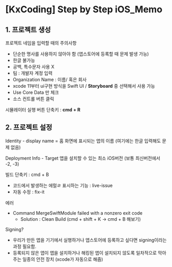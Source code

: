# [KxCoding] Step by Step iOS_Memo
## 1. 프로젝트 생성

프로젝트 네임을 입력할 때의 주의사항 

- 단순한 명사를 사용하지 않아야 함 (앱스토어에 등록할 때 문제 발생 가능)
- 한글 불가능
- 공백, 특수문자 사용 X
- 팀 : 개발자 계정 입력
- Organization Name : 이름/ 혹은 회사
- xcode 11부터 ui구현 방식을 Swift UI / **Storyboard** 중 선택해서 사용 가능
- Use Core Data 만 체크
- 소스 컨트롤 버튼 클릭

시뮬레이터 실행 버튼 단축키 : **cmd + R**

## 2. 프로젝트 설정

Identity - display name = 홈 화면에 표시되는 앱의 이름 (여기에는 한글 입력해도 문제 없음)

Deployment Info - Target 앱을 설치할 수 있는 최소 iOS버전 (보통 최신버전에서 -2, -3)

빌드 단축키 : cmd + B

- 코드에서 발생하는 에럴ㄹ 표시하는 기능 : live-issue
- 자동 수정 : fix-it

에러 

- Command MergeSwiftModule failed with a nonzero exit code
    - Solution : Clean Build (cmd + shift + K → cmd + B 해보기)
        
Signing?
- 우리가 만든 앱을 기기에서 실행하거나 앱스토어에 등록하고 싶다면 signing이라는 과정 필요함. 
- 등록되지 않은 앱이 앱을 설치하거나 해킹된 앱이 설치되지 않도록 일차적으로 막아주는 일종의 안전 장치 (xcode가 자동으로 해줌)
